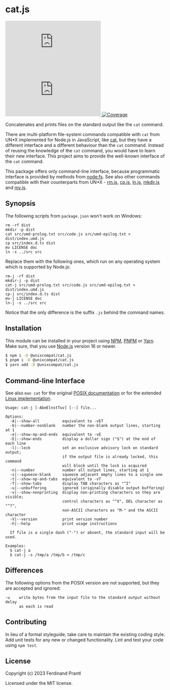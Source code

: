# cat.js

[![Latest version](https://img.shields.io/npm/v/@unixcompat/cat.js)
 ![Dependency status](https://img.shields.io/librariesio/release/npm/@unixcompat/cat.js)
](https://www.npmjs.com/package/@unixcompat/cat.js)
[![Coverage](https://codecov.io/gh/prantlf/cat.js/branch/master/graph/badge.svg)](https://codecov.io/gh/prantlf/cat.js)

Concatenates and prints files on the standard output like the `cat` command.

There are multi-platform file-system commands compatible with `cat` from UN*X implemented for Node.js in JavaScript, like [cat], but they have a different interface and a different behaviour than the `cat` command. Instead of reusing the knowledge of the `cat` command, you would have to learn their new interface. This project aims to provide the well-known interface of the `cat` command.

This package offers only command-line interface, because programmatic interface is provided by methods from [node:fs]. See also other commands compatible with their counterparts from UN*X - [rm.js], [cp.js], [ln.js], [mkdir.js] and [mv.js].

## Synopsis

The following scripts from `package.json` won't work on Windows:

    rm -rf dist
    mkdir -p dist
    cat src/umd-prolog.txt src/code.js src/umd-epilog.txt > dist/index.umd.js
    cp src/index.d.ts dist
    mv LICENSE doc
    ln -s ../src src

Replace them with the following ones, which run on any operating system which is supported by Node.js:

    rm-j -rf dist
    mkdir-j -p dist
    cat-j src/umd-prolog.txt src/code.js src/umd-epilog.txt > dist/index.umd.js
    cp-j src/index.d.ts dist
    mv-j LICENSE doc
    ln-j -s ../src src

Notice that the only difference is the suffix `.js` behind the command names.

## Installation

This module can be installed in your project using [NPM], [PNPM] or [Yarn]. Make sure, that you use [Node.js] version 16 or newer.

```sh
$ npm i -D @unixcompat/cat.js
$ pnpm i -D @unixcompat/cat.js
$ yarn add -D @unixcompat/cat.js
```

## Command-line Interface

See also `man cat` for the original [POSIX documentation] or for the extended [Linux implementation].

    Usage: cat-j [-AbeElnstTuv] [--] file...

    Options:
      -A|--show-all          equivalent to -vET
      -b|--number-nonblank   number the non-blank output lines, starting at 1
      -e|--show-np-and-ends  equivalent to -vE
      -E|--show-ends         display a dollar sign ("$") at the end of each line
      -l|--lock              set an exclusive advisory lock on standard output;
                             if the output file is already locked, this command
                             will block until the lock is acquired
      -n|--number            number all output lines, starting at 1
      -s|--squeeze-blank     squeeze adjacent empty lines to a single one
      -t|--show-np-and-tabs  equivalent to -vT
      -T|--show-tabs         display TAB characters as "^I"
      -u|--unbuffering       ignored (originally disable output buffering)
      -v|--show-nonprinting  display non-printing characters so they are visible;
                             control characters as "^X", DEL character as "^?",
                             non-ASCII characters as "M-" and the ASCII character
      -V|--version           print version number
      -h|--help              print usage instructions

      If file is a single dash ("-") or absent, the standard input will be used.

    Examples:
      $ cat-j a
      $ cat-j -s /tmp/a /tmp/b > /tmp/c

## Differences

The following options from the POSIX version are not supported, but they are accepted and ignored:

    -u    write bytes from the input file to the standard output without delay
          as each is read

## Contributing

In lieu of a formal styleguide, take care to maintain the existing coding style.  Add unit tests for any new or changed functionality. Lint and test your code using `npm test`.

## License

Copyright (c) 2023 Ferdinand Prantl

Licensed under the MIT license.

[Node.js]: http://nodejs.org/
[NPM]: https://www.npmjs.com/
[PNPM]: https://pnpm.io/
[Yarn]: https://yarnpkg.com/
[cat]: https://www.npmjs.com/package/cat
[del-cli]: https://www.npmjs.com/package/del-cli
[del]: https://www.npmjs.com/package/del
[ln.js]: https://www.npmjs.com/package/@unixcompat/ln.js
[cp.js]: https://www.npmjs.com/package/@unixcompat/cp.js
[mkdir.js]: https://www.npmjs.com/package/@unixcompat/mkdir.js
[mv.js]: https://www.npmjs.com/package/@unixcompat/mv.js
[rm.js]: https://www.npmjs.com/package/@unixcompat/rm.js
[POSIX documentation]: https://man7.org/linux/man-pages/man1/cat.1p.html
[Linux implementation]: https://man7.org/linux/man-pages/man1/cat.1.html
[node:fs]: https://nodejs.org/api/fs.html
